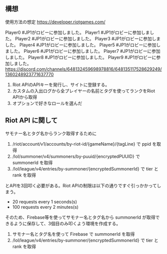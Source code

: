 ## 構想

使用方法の想定
https://developer.riotgames.com/

Player0 #JP1がロビーに参加しました。
Player1 #JP1がロビーに参加しました。
Player2 #JP1がロビーに参加しました。
Player3 #JP1がロビーに参加しました。
Player4 #JP1がロビーに参加しました。
Player5 #JP1がロビーに参加しました。
Player6 #JP1がロビーに参加しました。
Player7 #JP1がロビーに参加しました。
Player8 #JP1がロビーに参加しました。
Player9 #JP1がロビーに参加しました。
https://discord.com/channels/648132459698978816/648135117528629249/1360248923771637770

1. Riot APIのAPIキーを発行し、サイトに登録する。
2. カスタムの入出ログから全プレイヤーの名前とタグを使ってランクをRiot APIから取得
3. オプションで好きなロールを選んだ

## Riot API に関して

サモナー名とタグ名からランク取得するために

1. /riot/account/v1/accounts/by-riot-id/{gameName}/{tagLine} で ppid を取得
2. /lol/summoner/v4/summoners/by-puuid/{encryptedPUUID} で summonerId を取得
3. /lol/league/v4/entries/by-summoner/{encryptedSummonerId} で tier と rank を取得

とAPIを3回叩く必要がある。Riot APIの制限は以下の通りですぐ引っかかってしまう。

- 20 requests every 1 seconds(s)
- 100 requests every 2 minutes(s)

そのため、Firebase等を使ってサモナー名とタグ名から summonerId が取得できるように保存して、3個目のみ叩くよう環境を作成する。

1. サモナー名とタグ名を使って Firebase で summonerId を取得
2. /lol/league/v4/entries/by-summoner/{encryptedSummonerId} で tier と rank を取得
